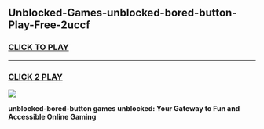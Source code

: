 
## Unblocked-Games-unblocked-bored-button-Play-Free-2uccf
<h3>
<a href="https://premium76.site?title=unblocked-bored-button&ref=21A">CLICK TO PLAY</a></h3>
<hr>

<h3>
<a href="https://premium76.site?title=unblocked-bored-button&ref=21A">CLICK 2 PLAY</a>
  
</h3>

<a href="https://premium76.site?title=unblocked-bored-button&ref=21A"><img src="https://clearcache.store/games.png"></a>


**unblocked-bored-button games unblocked: Your Gateway to Fun and Accessible Online Gaming**

